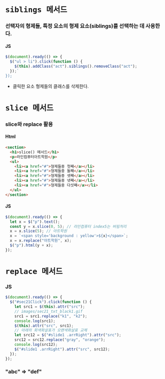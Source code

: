 # `siblings 메서드`

### 선택자의 형제들, 특정 요소의 형제 요소(siblings)를 선택하는 데 사용한다.

#### JS

```js
$(document).ready(() => {
  $("ul > li").click(function () {
    $(this).addClass("act").siblings().removeClass("act");
  });`
});
```

- 클릭한 요소 형제들의 클래스를 삭제한다.

# `slice 메서드`

### slice와 replace 활용

#### Html

```html
<section>
  <h1>slice() 메서드</h1>
  <p>라인컴퓨터아트학원</p>
  <ul>
    <li><a href="#">형제들중 첫째</a></li>
    <li><a href="#">형제들중 둘째</a></li>
    <li><a href="#">형제들중 셋째</a></li>
    <li><a href="#">형제들중 넷째</a></li>
    <li><a href="#">형제들중 다섯째</a></li>
  </ul>
</section>
```

#### JS

```js
$(document).ready(() => {
  let x = $("p").text();
  const y = x.slice(0, 5); // 라인컴퓨터 index5는 버림처리
  x = x.slice(5); // 아트학원
  x = `<span style='background : yellow'>${x}</span>`;
  x = x.replace("아트학원", x);
  $("p").html(y + x);
});
```

# `replace 메서드`

### JS

```js
$(document).ready(() => {
  $("#sec21Click").click(function () {
    let src1 = $(this).attr("src");
    // images/sec21_txt_black1.gif
    src1 = src1.replace("k1", "k2");
    console.log(src1);
    $(this).attr("src", src1);
    // 아래의 회색화살표가 오랜색화살표 교체
    let src12 = $("#slide1 .arrRight").attr("src");
    src12 = src12.replace("gray", "orange");
    console.log(src12);
    $("#slide1 .arrRight").attr("src", src12);
  });
});
```

### "abc" => "def"
